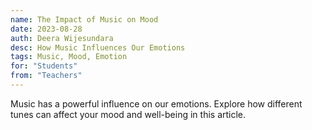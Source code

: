 ```yaml
---
name: The Impact of Music on Mood
date: 2023-08-28
auth: Deera Wijesundara
desc: How Music Influences Our Emotions
tags: Music, Mood, Emotion
for: "Students"
from: "Teachers"
---
```


Music has a powerful influence on our emotions. Explore how different tunes can affect your mood and well-being in this article.
